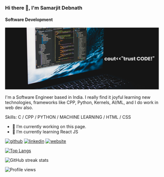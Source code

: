 ### Hi there 👋, I'm Samarjit Debnath
#### Software Development
![Software Development](https://github.com/SamarjitDebnath/SamarjitDebnath/blob/main/banner_.png)

I'm a Software Engineer based in India. I really find it joyful learning new technologies, frameworks like CPP, Python, Kernels, AI/ML, and I do work in web dev also.

Skills: C / CPP / PYTHON / MACHINE LEARNING / HTML / CSS

- 🔭 I’m currently working on this page. 
- 🌱 I’m currently learning React JS 


[<img src='https://cdn.jsdelivr.net/npm/simple-icons@3.0.1/icons/github.svg' alt='github' height='40'>](https://github.com/SamarjitDebnath)  [<img src='https://cdn.jsdelivr.net/npm/simple-icons@3.0.1/icons/linkedin.svg' alt='linkedin' height='40'>](https://www.linkedin.com/in/samarjit-debnath/)  [<img src='https://cdn.jsdelivr.net/npm/simple-icons@3.0.1/icons/icloud.svg' alt='website' height='40'>](https://samarjitdebnath.github.io/Digital_Portfolio/)  

[![Top Langs](https://github-readme-stats.vercel.app/api/top-langs/?username=SamarjitDebnath)](https://github.com/anuraghazra/github-readme-stats)

![GitHub streak stats](https://github-readme-streak-stats.herokuapp.com/?user=SamarjitDebnath)  

![Profile views](https://gpvc.arturio.dev/SamarjitDebnath)  
